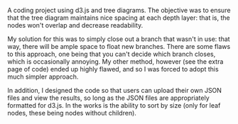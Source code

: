 A coding project using d3.js and tree diagrams. The objective was to ensure that the tree diagram maintains nice spacing at each depth layer: that is, the nodes won't overlap and decrease readability. 

My solution for this was to simply close out a branch that wasn't in use: that way, there will be ample space to float new branches. There are some flaws to this approach, one being that you can't decide which branch closes, which is occasionally annoying. My other method, however (see the extra page of code) ended up highly flawed, and so I was forced to adopt this much simpler approach.

In addition, I designed the code so that users can upload their own JSON files and view the results, so long as the JSON files are appropriately formatted for d3.js. In the works is the ability to sort by size (only for leaf nodes, these being nodes without children).

